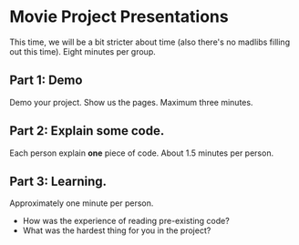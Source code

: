# Movie Project Presentations

This time, we will be a bit stricter about time (also there's no madlibs filling
out this time). Eight minutes per group.

## Part 1: Demo
Demo your project. Show us the pages. Maximum three minutes.

## Part 2: Explain some code.
Each person explain **one** piece of code. About 1.5 minutes per person.

## Part 3: Learning.
Approximately one minute per person.

* How was the experience of reading pre-existing code?
* What was the hardest thing for you in the project?

